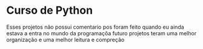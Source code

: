 # Curso de Python

 Esses projetos nâo possui comentario pos foram feito quando eu ainda estava a entra no mundo da programaçõa futuro projetos teram uma melhor organização e uma melhor leitura e compreção
